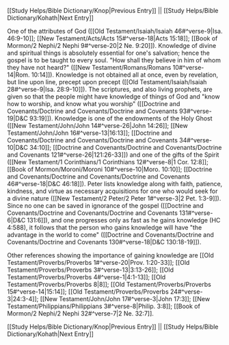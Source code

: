 [[Study Helps/Bible Dictionary/Knop|Previous Entry]]  ||  [[Study Helps/Bible Dictionary/Kohath|Next Entry]]

 One of the attributes of God ([[Old Testament/Isaiah/Isaiah 46#^verse-9|Isa. 46:9-10]]; [[New Testament/Acts/Acts 15#^verse-18|Acts 15:18]]; [[Book of Mormon/2 Nephi/2 Nephi 9#^verse-20|2 Ne. 9:20]]). Knowledge of divine and spiritual things is absolutely essential for one's salvation; hence the gospel is to be taught to every soul. "How shall they believe in him of whom they have not heard?" ([[New Testament/Romans/Romans 10#^verse-14|Rom. 10:14]]). Knowledge is not obtained all at once, even by revelation, but line upon line, precept upon precept ([[Old Testament/Isaiah/Isaiah 28#^verse-9|Isa. 28:9-10]]). The scriptures, and also living prophets, are given so that the people might have knowledge of things of God and "know how to worship, and know what you worship" ([[Doctrine and Covenants/Doctrine and Covenants/Doctrine and Covenants 93#^verse-19|D&C 93:19]]). Knowledge is one of the endowments of the Holy Ghost ([[New Testament/John/John 14#^verse-26|John 14:26]]; [[New Testament/John/John 16#^verse-13|16:13]]; [[Doctrine and Covenants/Doctrine and Covenants/Doctrine and Covenants 34#^verse-10|D&C 34:10]]; [[Doctrine and Covenants/Doctrine and Covenants/Doctrine and Covenants 121#^verse-26|121:26-33]]) and one of the gifts of the Spirit ([[New Testament/1 Corinthians/1 Corinthians 12#^verse-8|1 Cor. 12:8]]; [[Book of Mormon/Moroni/Moroni 10#^verse-10|Moro. 10:10]]; [[Doctrine and Covenants/Doctrine and Covenants/Doctrine and Covenants 46#^verse-18|D&C 46:18]]). Peter lists knowledge along with faith, patience, kindness, and virtue as necessary acquisitions for one who would seek for a divine nature ([[New Testament/2 Peter/2 Peter 1#^verse-3|2 Pet. 1:3-9]]). Since no one can be saved in ignorance of the gospel ([[Doctrine and Covenants/Doctrine and Covenants/Doctrine and Covenants 131#^verse-6|D&C 131:6]]), and one progresses only as fast as he gains knowledge (HC 4:588), it follows that the person who gains knowledge will have "the advantage in the world to come" ([[Doctrine and Covenants/Doctrine and Covenants/Doctrine and Covenants 130#^verse-18|D&C 130:18-19]]).

 Other references showing the importance of gaining knowledge are [[Old Testament/Proverbs/Proverbs 1#^verse-20|Prov. 1:20-33]]; [[Old Testament/Proverbs/Proverbs 3#^verse-13|3:13-26]]; [[Old Testament/Proverbs/Proverbs 4#^verse-1|4:1-13]]; [[Old Testament/Proverbs/Proverbs 8|8]]; [[Old Testament/Proverbs/Proverbs 15#^verse-14|15:14]]; [[Old Testament/Proverbs/Proverbs 24#^verse-3|24:3-4]]; [[New Testament/John/John 17#^verse-3|John 17:3]]; [[New Testament/Philippians/Philippians 3#^verse-8|Philip. 3:8]]; [[Book of Mormon/2 Nephi/2 Nephi 32#^verse-7|2 Ne. 32:7]].

[[Study Helps/Bible Dictionary/Knop|Previous Entry]]  ||  [[Study Helps/Bible Dictionary/Kohath|Next Entry]]